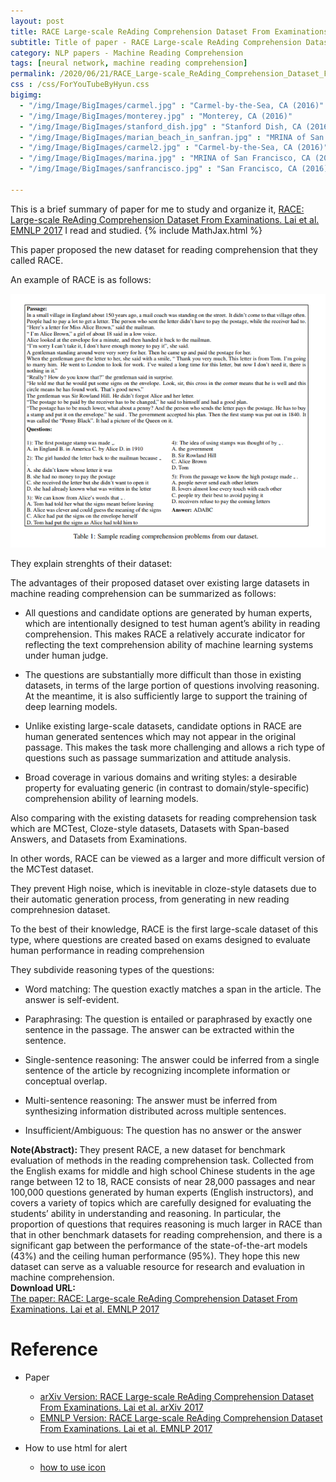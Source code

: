 ```yaml
---
layout: post
title: RACE Large-scale ReAding Comprehension Dataset From Examinations. Lai et al. EMNLP. 2017.
subtitle: Title of paper - RACE Large-scale ReAding Comprehension Dataset From Examinations. Lai et al. EMNLP. 2017.
category: NLP papers - Machine Reading Comprehension
tags: [neural network, machine reading comprehension]
permalink: /2020/06/21/RACE_Large-scale_ReAding_Comprehension_Dataset_From_Examinations/
css : /css/ForYouTubeByHyun.css
bigimg: 
  - "/img/Image/BigImages/carmel.jpg" : "Carmel-by-the-Sea, CA (2016)"
  - "/img/Image/BigImages/monterey.jpg" : "Monterey, CA (2016)"
  - "/img/Image/BigImages/stanford_dish.jpg" : "Stanford Dish, CA (2016)"
  - "/img/Image/BigImages/marian_beach_in_sanfran.jpg" : "MRINA of San Francisco, CA (2016)"
  - "/img/Image/BigImages/carmel2.jpg" : "Carmel-by-the-Sea, CA (2016)"
  - "/img/Image/BigImages/marina.jpg" : "MRINA of San Francisco, CA (2016)"
  - "/img/Image/BigImages/sanfrancisco.jpg" : "San Francisco, CA (2016)"
  
---
```


This is a brief summary of paper for me to study and organize it, [RACE: Large-scale ReAding Comprehension Dataset From Examinations. Lai et al. EMNLP 2017](https://www.aclweb.org/anthology/D17-1082/) I read and studied. 
{% include MathJax.html %}

This paper proposed the new dataset for reading comprehension that they called RACE.

An example of RACE is as follows:

![Lai et al. EMNLP 2017](/img/Image/NaturalLanguageProcessing/NLPLabs/Paper_Investigation/MRC/2020-06-21-RACE_Large-scale_ReAding_Comprehension_Dataset_From_Examinations/RACE_sample.PNG)


They explain strenghts of their dataset:

The advantages of their proposed dataset over existing large datasets in machine reading comprehension can be summarized as follows:

- All questions and candidate options are generated by human experts, which are intentionally designed to test human agent’s ability in reading comprehension. This makes RACE a relatively accurate indicator for reflecting the text comprehension ability of machine learning systems under human judge.

- The questions are substantially more difficult than those in existing datasets, in terms of the large portion of questions involving reasoning. At the meantime, it is also sufficiently large to support the training of deep learning models.

- Unlike existing large-scale datasets, candidate options in RACE are human generated sentences which may not appear in the original passage. This makes the task more challenging and allows a rich type of questions such as passage summarization and attitude analysis.

- Broad coverage in various domains and writing styles: a desirable property for evaluating generic (in contrast to domain/style-specific) comprehension ability of learning models.

Also comparing with the existing datasets for reading comprehension task which are MCTest, Cloze-style datasets, Datasets with Span-based Answers, and Datasets from Examinations.

In other words, RACE can be viewed as a larger and more difficult version of the MCTest dataset.

They prevent High noise, which is inevitable in cloze-style datasets due to their automatic generation process, from generating in new reading comprehnesion dataset.

To the best of their knowledge, RACE is the first large-scale dataset of this type, where questions are created based on exams designed to evaluate human performance in reading comprehension

They subdivide reasoning types of the questions: 

- Word matching: The question exactly matches a span in the article. The answer is self-evident.

- Paraphrasing: The question is entailed or paraphrased by exactly one sentence in the passage. The answer can be extracted within the sentence.

- Single-sentence reasoning: The answer could be inferred from a single sentence of the article by recognizing incomplete information or conceptual overlap.

- Multi-sentence reasoning: The answer must be inferred from synthesizing information distributed across multiple sentences.

- Insufficient/Ambiguous: The question has no answer or the answer

<div class="alert alert-info" role="alert"><i class="fa fa-info-circle"></i> <b>Note(Abstract): </b>
They present RACE, a new dataset for benchmark evaluation of methods in the reading comprehension task. Collected from the English exams for middle and high school Chinese students in the age range between 12 to 18, RACE consists of near 28,000 passages and near 100,000 questions generated by human experts (English instructors), and covers a variety of topics which are carefully designed for evaluating the students’ ability in understanding and reasoning. In particular, the proportion of questions that requires reasoning is much larger in RACE than that in other benchmark datasets for reading comprehension, and there is a significant gap between the performance of the state-of-the-art models (43%) and the ceiling human performance (95%). They hope this new dataset can serve as a valuable resource for research and evaluation in machine comprehension.
</div>
    
<div class="alert alert-success" role="alert"><i class="fa fa-paperclip fa-lg"></i> <b>Download URL: </b><br>
  <a href="https://www.aclweb.org/anthology/D17-1082/">The paper: RACE: Large-scale ReAding Comprehension Dataset From Examinations. Lai et al. EMNLP 2017</a>
</div>

# Reference 

- Paper 
  - [arXiv Version: RACE Large-scale ReAding Comprehension Dataset From Examinations. Lai et al. arXiv 2017](https://arxiv.org/abs/1704.04683)
  - [EMNLP Version: RACE Large-scale ReAding Comprehension Dataset From Examinations. Lai et al. EMNLP 2017](https://www.aclweb.org/anthology/D17-1082/)
  
- How to use html for alert
  - [how to use icon](http://idratherbewriting.com/documentation-theme-jekyll/mydoc_icons.html)
    


